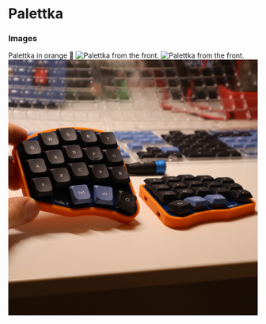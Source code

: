 # Palettka

### Images
Palettka in orange 🧡
![Palettka from the front.](Pictures/goodFront.JPG)
![Palettka from the front.](Pictures/front.JPG)
![Palettka from the front.](Pictures/croppedFront.JPG)